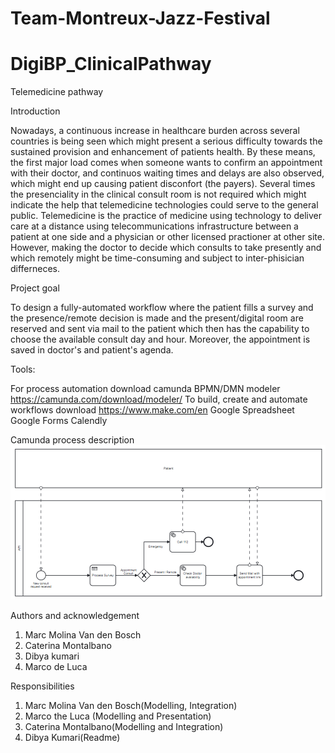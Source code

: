 # Team-Montreux-Jazz-Festival
# DigiBP_ClinicalPathway

Telemedicine pathway

Introduction 

Nowadays, a continuous increase in healthcare burden across several countries is being seen which might present a serious difficulty towards the sustained provision and enhancement of patients health. By these means, the first major load comes when someone wants to confirm an appointment with their doctor, and continuos waiting times and delays are also observed, which might end up causing patient disconfort (the payers). Several times the presenciality in the clinical consult room is not required which might indicate the help that telemedicine technologies could serve to the general public. Telemedicine is the practice of medicine using technology to deliver care at a distance using telecommunications infrastructure between a patient at one side and a physician or other licensed practioner at other site. However, making the doctor to decide which consults to take presently and which remotely might be time-consuming and subject to inter-phisician  differneces. 

Project goal 

To design a fully-automated workflow where the patient fills a survey and the presence/remote decision is made and the present/digital room are reserved and sent via mail to the patient which then has the capability to choose the available consult day and hour. Moreover, the appointment is saved in doctor's and patient's agenda. 
 
Tools:

For process automation download camunda BPMN/DMN modeler  
https://camunda.com/download/modeler/
To build, create and automate workflows download
https://www.make.com/en
 Google Spreadsheet
 Google Forms
 Calendly

 Camunda process description 
 ![Alt text](/BPMN.bmp)
 
 
 
 Authors and acknowledgement
 
1. Marc Molina Van den Bosch 
2. Caterina Montalbano
3. Dibya kumari
4. Marco de Luca 

Responsibilities

 1. Marc Molina Van den Bosch(Modelling, Integration)
 2. Marco the Luca (Modelling and Presentation)
 3. Caterina Montalbano(Modelling and Integration)
 4. Dibya Kumari(Readme)


 
